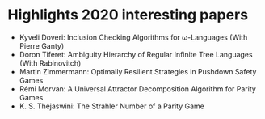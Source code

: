 # Highlights 2020 interesting papers

*  Kyveli Doveri: Inclusion Checking Algorithms for ω-Languages (With Pierre Ganty)
*  Doron Tiferet: Ambiguity Hierarchy of Regular Infinite Tree Languages (With Rabinovitch)
*  Martin Zimmermann: Optimally Resilient Strategies in Pushdown Safety Games
*  Rémi Morvan: A Universal Attractor Decomposition Algorithm for Parity Games
*  K. S. Thejaswini: The Strahler Number of a Parity Game
